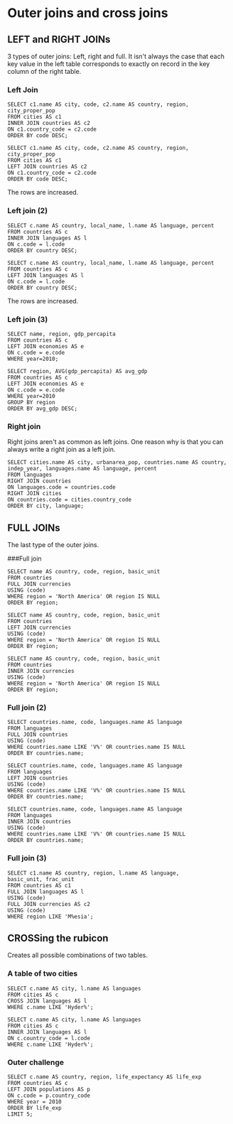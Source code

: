 
# Outer joins and cross joins

## LEFT and RIGHT JOINs
3 types of outer joins: Left, right and full. It isn't always the case that each key value in 
the left table corresponds to exactly on record in the key column of the right table.

### Left Join
```
SELECT c1.name AS city, code, c2.name AS country, region, city_proper_pop
FROM cities AS c1 
INNER JOIN countries AS c2
ON c1.country_code = c2.code
ORDER BY code DESC;
```
```
SELECT c1.name AS city, code, c2.name AS country, region, city_proper_pop
FROM cities AS c1 
LEFT JOIN countries AS c2
ON c1.country_code = c2.code
ORDER BY code DESC;
```
The rows are increased.

### Left join (2)
```
SELECT c.name AS country, local_name, l.name AS language, percent
FROM countries AS c
INNER JOIN languages AS l
ON c.code = l.code
ORDER BY country DESC;
```
```
SELECT c.name AS country, local_name, l.name AS language, percent
FROM countries AS c
LEFT JOIN languages AS l
ON c.code = l.code
ORDER BY country DESC;
```
The rows are increased.

### Left join (3)
```
SELECT name, region, gdp_percapita
FROM countries AS c
LEFT JOIN economies AS e
ON c.code = e.code
WHERE year=2010;
```
```
SELECT region, AVG(gdp_percapita) AS avg_gdp
FROM countries AS c
LEFT JOIN economies AS e
ON c.code = e.code
WHERE year=2010
GROUP BY region
ORDER BY avg_gdp DESC;
```

### Right join
Right joins aren't as common as left joins. One reason why is that you can always write a 
right join as a left join.
```
SELECT cities.name AS city, urbanarea_pop, countries.name AS country,
indep_year, languages.name AS language, percent
FROM languages
RIGHT JOIN countries
ON languages.code = countries.code
RIGHT JOIN cities
ON countries.code = cities.country_code
ORDER BY city, language;
```

## FULL JOINs
The last type of the outer joins. 

###Full join
```
SELECT name AS country, code, region, basic_unit
FROM countries
FULL JOIN currencies 
USING (code)
WHERE region = 'North America' OR region IS NULL
ORDER BY region;
```
```
SELECT name AS country, code, region, basic_unit
FROM countries
LEFT JOIN currencies 
USING (code)
WHERE region = 'North America' OR region IS NULL
ORDER BY region;
```
```
SELECT name AS country, code, region, basic_unit
FROM countries
INNER JOIN currencies 
USING (code)
WHERE region = 'North America' OR region IS NULL
ORDER BY region;
```

### Full join (2)
```
SELECT countries.name, code, languages.name AS language
FROM languages
FULL JOIN countries
USING (code)
WHERE countries.name LIKE 'V%' OR countries.name IS NULL
ORDER BY countries.name;
```
```
SELECT countries.name, code, languages.name AS language
FROM languages
LEFT JOIN countries
USING (code)
WHERE countries.name LIKE 'V%' OR countries.name IS NULL
ORDER BY countries.name;
```
```
SELECT countries.name, code, languages.name AS language
FROM languages
INNER JOIN countries
USING (code)
WHERE countries.name LIKE 'V%' OR countries.name IS NULL
ORDER BY countries.name;
```

### Full join (3)
```
SELECT c1.name AS country, region, l.name AS language,
basic_unit, frac_unit
FROM countries AS c1
FULL JOIN languages AS l
USING (code)
FULL JOIN currencies AS c2
USING (code)
WHERE region LIKE 'M%esia';
```

## CROSSing the rubicon
Creates all possible combinations of two tables.

### A table of two cities
```
SELECT c.name AS city, l.name AS languages
FROM cities AS c
CROSS JOIN languages AS l
WHERE c.name LIKE 'Hyder%';
```
```
SELECT c.name AS city, l.name AS languages
FROM cities AS c
INNER JOIN languages AS l
ON c.country_code = l.code
WHERE c.name LIKE 'Hyder%';
```

### Outer challenge
```
SELECT c.name AS country, region, life_expectancy AS life_exp
FROM countries AS c
LEFT JOIN populations AS p
ON c.code = p.country_code
WHERE year = 2010
ORDER BY life_exp 
LIMIT 5;
```

